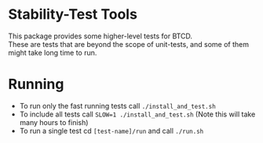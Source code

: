 # Stability-Test Tools
This package provides some higher-level tests for BTCD.  
These are tests that are beyond the scope of unit-tests, and some of them might take long time to run.

# Running
* To run only the fast running tests call `./install_and_test.sh`
* To include all tests call `SLOW=1 ./install_and_test.sh` (Note this will take many hours to finish)
* To run a single test cd `[test-name]/run` and call `./run.sh` 
